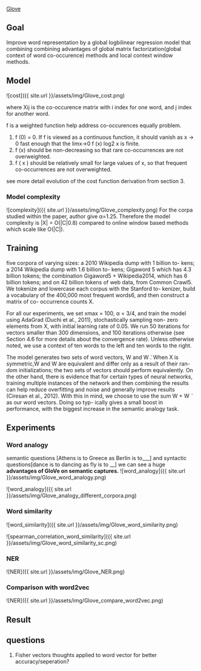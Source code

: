 [Glove](http://www-nlp.stanford.edu/pubs/glove.pdf)

## Goal
Improve word representation  by a global logbilinear regression model that combining combining advantages of global matrix factorization(global context of word co-occurence) methods and local context window methods.

## Model
![cost]({{ site.url }}/assets/img/Glove_cost.png)

where Xij is the co-occurence matrix with i index for one word, and j index for another word.

f is a weighted function help address co-occurences equally problem. 

1. f (0) = 0. If f is viewed as a continuous function, it should vanish as x → 0 fast enough that the limx→0 f (x) log2 x is finite.
2. f (x) should be non-decreasing so that rare co-occurrences are not overweighted.
3. f ( x ) should be relatively small for large values of x, so that frequent co-occurrences are not overweighted.

see more detail evolution of the cost function derivation from section 3.

### Model complexity
![complexity]({{ site.url }}/assets/img/Glove_complexity.png)
For the corpa studied within the paper, author give α=1.25. Therefore the model complexity is |X| = O(|C|0.8) compared to online window based methods which scale like O(|C|).

## Training
five corpora of varying sizes: a 2010 Wikipedia dump with 1 billion to- kens; a 2014 Wikipedia dump with 1.6 billion to- kens; Gigaword 5 which has 4.3 billion tokens; the combination Gigaword5 + Wikipedia2014, which has 6 billion tokens; and on 42 billion tokens of web data, from Common Crawl5. We tokenize and lowercase each corpus with the Stanford to- kenizer, build a vocabulary of the 400,000 most frequent words6, and then construct a matrix of co- occurrence counts X.

For all our experiments, we set xmax = 100, α = 3/4, and train the model using AdaGrad (Duchi et al., 2011), stochastically sampling non- zero elements from X, with initial learning rate of 0.05. We run 50 iterations for vectors smaller than 300 dimensions, and 100 iterations otherwise (see Section 4.6 for more details about the convergence rate). Unless otherwise noted, we use a context of ten words to the left and ten words to the right.

The model generates two sets of word vectors, W and W ̃. When X is symmetric,W and W ̃are equivalent and differ only as a result of their ran- dom initializations; the two sets of vectors should perform equivalently. On the other hand, there is evidence that for certain types of neural networks, training multiple instances of the network and then combining the results can help reduce overfitting and noise and generally improve results (Ciresan et al., 2012). With this in mind, we choose to use the sum W + W ̃ as our word vectors. Doing so typ- ically gives a small boost in performance, with the biggest increase in the semantic analogy task.

## Experiments
### Word analogy
semantic questions [Athens is to Greece as Berlin is to___]
and syntactic questions[dance is to dancing as fly is to __]
we can see a huge **advantages of GloVe on semantic captures.**
![word_analogy]({{ site.url }}/assets/img/Glove_word_analogy.png)

![word_analogy]({{ site.url }}/assets/img/Glove_analogy_different_corpora.png)


### Word similarity
![word_similarity]({{ site.url }}/assets/img/Glove_word_similarity.png)

![spearman_correlation_word_similarity]({{ site.url }}/assets/img/Glove_word_similarity_sc.png)

### NER
![NER]({{ site.url }}/assets/img/Glove_NER.png)


### Comparison with word2vec
![NER]({{ site.url }}/assets/img/Glove_compare_word2vec.png)


## Result

## questions
1. Fisher vectors thoughts applied to word vector for better accuracy/seperation?
